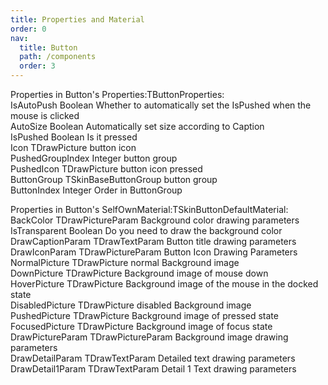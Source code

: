 ```yaml
---
title: Properties and Material
order: 0
nav:
  title: Button
  path: /components
  order: 3
---
```



Properties in Button's Properties:TButtonProperties:  
IsAutoPush	Boolean	Whether to automatically set the IsPushed when the mouse is clicked  
AutoSize	Boolean	Automatically set size according to Caption   
IsPushed	Boolean	Is it pressed  
Icon	TDrawPicture	button icon  
PushedGroupIndex	Integer	button group  
PushedIcon	TDrawPicture	button icon pressed  
ButtonGroup	TSkinBaseButtonGroup	button group  
ButtonIndex	Integer	Order in ButtonGroup  

Properties in Button's SelfOwnMaterial:TSkinButtonDefaultMaterial:  
BackColor	TDrawPictureParam	Background color drawing parameters		  
IsTransparent Boolean	Do you need to draw the background color		  
DrawCaptionParam	TDrawTextParam	Button title drawing parameters  
DrawIconParam	TDrawPictureParam	Button Icon Drawing Parameters  
NormalPicture	TDrawPicture	normal Background image  
DownPicture	TDrawPicture	Background image of mouse down  
HoverPicture	TDrawPicture	Background image of the mouse in the docked state  
DisabledPicture	TDrawPicture	disabled Background image  
PushedPicture	TDrawPicture	Background image of pressed state  
FocusedPicture	TDrawPicture	Background image of focus state  
DrawPictureParam	TDrawPictureParam	Background image drawing parameters  
DrawDetailParam	TDrawTextParam	Detailed text drawing parameters  
DrawDetail1Param	TDrawTextParam	Detail 1 Text drawing parameters  
		